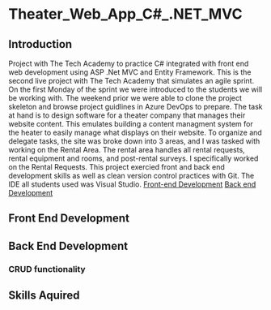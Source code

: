 # Theater_Web_App_C#_.NET_MVC
## Introduction
Project with The Tech Academy to practice C# integrated with front end web development using ASP .Net MVC and Entity Framework. This is the second live project with The Tech Academy that simulates an agile sprint. On the first Monday of the sprint we were introduced to the students we will be working with. The weekend prior we were able to clone the project skeleton and browse project guidlines in Azure DevOps to prepare. The task at hand is to design software for a theater company that manages their website content. This emulates building a content managment system for the heater to easily manage what displays on their website. To organize and delegate tasks, the site was broke down into 3 areas, and I was tasked with working on the Rental Area. The rental area handles all rental requests, rental equipment and rooms, and post-rental surveys. I specifically worked on the Rental Requests. This project exercied front and back end development skills as well as clean version control practices with Git. The IDE all students used was Visual Studio. 
[Front-end Development](#front-end-development)
[Back end Development](#back-end-development)


## Front End Development 

## Back End Development

### CRUD functionality

## Skills Aquired 
